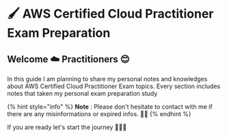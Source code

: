 # 🖌 AWS Certified Cloud Practitioner Exam Preparation

## Welcome ☁️ Practitioners 😊

In this guide I am planning to share my personal notes and knowledges about AWS Certified Cloud Practitioner Exam topics. Every section includes notes that taken my personal exam preparation study

{% hint style="info" %}
**Note** : Please don't hesitate to contact with me if there are any misinformations or expired infos. :tada::smile:
{% endhint %}

If you are ready let's start the journey 🚀🚀🚀
